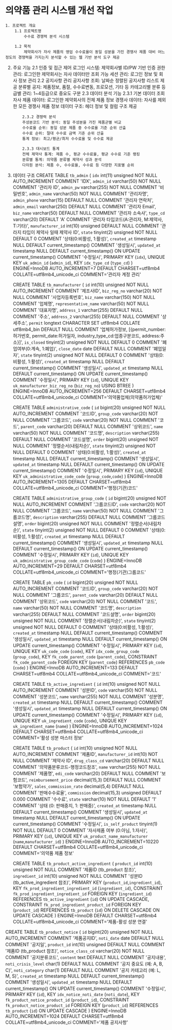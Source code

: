# 의약품 관리 시스템 개선 작업

	1. 프로젝트 개요
		1.1 프로젝트명
			수수료 경쟁력 분석 시스템

		1.2 목적
			제약회사가 자사 제품의 영업 수수료율이 동일 성분을 가진 경쟁사 제품 대비 어느 정도의 경쟁력을 가지는지 분석할 수 있는 웹 기반 분석 도구 제공

 2. 주요 기능
		2.1 인증 및 접근 제어
			로그인 시스템: 제약회사별 ID/PW 기반 인증
			권한 관리: 로그인한 제약회사는 자사 데이터만 조회 가능
			세션 관리: 로그인 정보 및 회사 정보 관리
		2.2 공지사항 관리
			공지사항 조회: 날짜순 정렬된 공지사항 리스트 제공
			분류별 공지: 제품정보, 품절, 수수료변동, 프로모션, 기타 등 카테고리별 분류
			등급별 관리: 1~4등급으로 중요도 구분
		2.3 데이터 분석 기능
			2.3.1 기본 데이터 조회
			자사 제품 데이터: 로그인한 제약회사의 전체 제품 정보
			경쟁사 데이터: 자사를 제외한 모든 경쟁사 제품 정보
			데이터 구조: 헤더 정보 및 컬럼 구조 제공

			2.3.2 경쟁력 분석
			주성분코드 기반 분석: 동일 주성분을 가진 제품군별 비교
			수수료율 순위: 동일 성분 제품 중 수수료율 기준 순위 산출
			수수료 순위: 절대 수수료 금액 기준 순위 산출
			통계 정보: 최고/평균/최저 수수료율 및 수수료 제공

			2.3.3 대시보드 통계
			전체 제약사 통계: 제품 수, 평균 수수료율, 평균 수수료 기준 랭킹
			분류별 통계: 의약품 분류별 제약사 성과 분석
			다차원 분석: 제품 수, 수수료율, 수수료 등 다양한 지표별 순위

3. 데이터 구조
      CREATE TABLE `tb_admin` (
        `idx` int(11) unsigned NOT NULL AUTO_INCREMENT COMMENT 'IDX',
        `admin_id` varchar(50) NOT NULL COMMENT '관리자 ID',
        `admin_pw` varchar(255) NOT NULL COMMENT '비밀번호',
        `admin_name` varchar(50) NOT NULL COMMENT '관리자명',
        `admin_phone` varchar(15) DEFAULT NULL COMMENT '관리자 연락처',
        `admin_email` varchar(250) DEFAULT NULL COMMENT '관리자 Email',
        `biz_name` varchar(50) DEFAULT NULL COMMENT '관리자 소속사',
        `type_cd` varchar(20) DEFAULT 'A' COMMENT '관리자 타입코드(A:관리자, M:제약사, T:기타)',
        `manufacturer_id` int(10) unsigned DEFAULT NULL COMMENT '관라지 타입이 제약사 일때 제약사 ID',
        `state` tinyint(2) unsigned NOT NULL DEFAULT 0 COMMENT '상태(0:비활성, 1:활성)',
        `created_at` timestamp NULL DEFAULT current_timestamp() COMMENT '생성일시',
        `updated_at` timestamp NULL DEFAULT current_timestamp() ON UPDATE current_timestamp() COMMENT '수정일시',
        PRIMARY KEY (`idx`),
        UNIQUE KEY `uk_admin_id` (`admin_id`),
        KEY `idx_type_cd` (`type_cd`)
      ) ENGINE=InnoDB AUTO_INCREMENT=7 DEFAULT CHARSET=utf8mb4 COLLATE=utf8mb4_unicode_ci COMMENT='관리자 계정 관리'

      CREATE TABLE `tb_manufacturer` (
        `id` int(10) unsigned NOT NULL AUTO_INCREMENT COMMENT '제조사ID',
        `biz_reg_no` varchar(20) NOT NULL COMMENT '사업자등록번호',
        `biz_name` varchar(150) NOT NULL COMMENT '업체명',
        `representative_name` varchar(50) NOT NULL COMMENT '대표자명',
        `address_1` varchar(255) DEFAULT NULL COMMENT '주소',
        `address_2` varchar(255) DEFAULT NULL COMMENT '상세주소',
        `permit` longtext CHARACTER SET utf8mb4 COLLATE utf8mb4_bin DEFAULT NULL COMMENT '업체허가정보, [{permit_number:허가번호, permit_date:허가일자, industry_type_cd:업종구분코드, address:주소}]',
        `is_closed` tinyint(2) unsigned NOT NULL DEFAULT 0 COMMENT '폐업여부(0:계속, 1:폐업)',
        `close_date` date DEFAULT NULL COMMENT '폐업일자',
        `state` tinyint(2) unsigned NOT NULL DEFAULT 0 COMMENT '상태(0:비활성, 1:활성)',
        `created_at` timestamp NULL DEFAULT current_timestamp() COMMENT '생성일시',
        `updated_at` timestamp NULL DEFAULT current_timestamp() ON UPDATE current_timestamp() COMMENT '수정일시',
        PRIMARY KEY (`id`),
        UNIQUE KEY `uk_manufacturer_biz_reg_no` (`biz_reg_no`) USING BTREE
      ) ENGINE=InnoDB AUTO_INCREMENT=256 DEFAULT CHARSET=utf8mb4 COLLATE=utf8mb4_unicode_ci COMMENT='의약품업체(의약품허가업체)'

      CREATE TABLE `administrative_code` (
        `id` bigint(20) unsigned NOT NULL AUTO_INCREMENT COMMENT '코드ID',
        `group_code` varchar(20) NOT NULL COMMENT '그룹코드',
        `code` varchar(20) NOT NULL COMMENT '코드',
        `parent_code` varchar(20) DEFAULT NULL COMMENT '상위코드',
        `name` varchar(50) NOT NULL COMMENT '코드명',
        `description` varchar(255) DEFAULT NULL COMMENT '코드설명',
        `order` bigint(20) unsigned NOT NULL COMMENT '정렬순서(내림차순)',
        `state` tinyint(2) unsigned NOT NULL DEFAULT 0 COMMENT '상태(0:비활성, 1:활성)',
        `created_at` timestamp NULL DEFAULT current_timestamp() COMMENT '생성일시',
        `updated_at` timestamp NULL DEFAULT current_timestamp() ON UPDATE current_timestamp() COMMENT '수정일시',
        PRIMARY KEY (`id`),
        UNIQUE KEY `uk_administrative_code_code` (`group_code`,`code`)
      ) ENGINE=InnoDB AUTO_INCREMENT=1305 DEFAULT CHARSET=utf8mb4 COLLATE=utf8mb4_unicode_ci COMMENT='행정(기관)코드'

      CREATE TABLE `administrative_group_code` (
        `id` bigint(20) unsigned NOT NULL AUTO_INCREMENT COMMENT '그룹코드ID',
        `code` varchar(20) NOT NULL COMMENT '그룹코드',
        `name` varchar(50) NOT NULL COMMENT '그룹코드명',
        `description` varchar(255) DEFAULT NULL COMMENT '그룹코드설명',
        `order` bigint(20) unsigned NOT NULL COMMENT '정렬순서(내림차순)',
        `state` tinyint(2) unsigned NOT NULL DEFAULT 0 COMMENT '상태(0:비활성, 1:활성)',
        `created_at` timestamp NULL DEFAULT current_timestamp() COMMENT '생성일시',
        `updated_at` timestamp NULL DEFAULT current_timestamp() ON UPDATE current_timestamp() COMMENT '수정일시',
        PRIMARY KEY (`id`),
        UNIQUE KEY `uk_administrative_group_code_code` (`code`)
      ) ENGINE=InnoDB AUTO_INCREMENT=29 DEFAULT CHARSET=utf8mb4 COLLATE=utf8mb4_unicode_ci COMMENT='행정(기관)그룹코드'

      CREATE TABLE `pb_code` (
        `id` bigint(20) unsigned NOT NULL AUTO_INCREMENT COMMENT '코드ID',
        `group_code` varchar(20) NOT NULL COMMENT '그룹코드',
        `parent_code` varchar(20) DEFAULT NULL COMMENT '상위코드',
        `code` varchar(20) NOT NULL COMMENT '코드',
        `name` varchar(50) NOT NULL COMMENT '코드명',
        `description` varchar(255) DEFAULT NULL COMMENT '코드설명',
        `order` bigint(20) unsigned NOT NULL COMMENT '정렬순서(내림차순)',
        `state` tinyint(2) unsigned NOT NULL DEFAULT 0 COMMENT '상태(0:비활성, 1:활성)',
        `created_at` timestamp NULL DEFAULT current_timestamp() COMMENT '생성일시',
        `updated_at` timestamp NULL DEFAULT current_timestamp() ON UPDATE current_timestamp() COMMENT '수정일시',
        PRIMARY KEY (`id`),
        UNIQUE KEY `uk_code_code` (`code`),
        KEY `idx_code_group_code` (`group_code`),
        KEY `fk_code_parent_code` (`parent_code`),
        CONSTRAINT `fk_code_parent_code` FOREIGN KEY (`parent_code`) REFERENCES `pb_code` (`code`)
      ) ENGINE=InnoDB AUTO_INCREMENT=133 DEFAULT CHARSET=utf8mb4 COLLATE=utf8mb4_unicode_ci COMMENT='코드'

      CREATE TABLE `tb_active_ingredient` (
        `id` int(10) unsigned NOT NULL AUTO_INCREMENT COMMENT '성분ID',
        `code` varchar(50) NOT NULL COMMENT '성분코드',
        `name` varchar(255) NOT NULL COMMENT '성분명',
        `created_at` timestamp NULL DEFAULT current_timestamp() COMMENT '생성일시',
        `updated_at` timestamp NULL DEFAULT current_timestamp() ON UPDATE current_timestamp() COMMENT '수정일시',
        PRIMARY KEY (`id`),
        UNIQUE KEY `uk_ingredient_code` (`code`),
        UNIQUE KEY `uk_ingredient_name` (`name`)
      ) ENGINE=InnoDB AUTO_INCREMENT=1024 DEFAULT CHARSET=utf8mb4 COLLATE=utf8mb4_unicode_ci COMMENT='활성 성분 마스터 정보'

      CREATE TABLE `tb_product` (
        `id` int(10) unsigned NOT NULL AUTO_INCREMENT COMMENT '제품ID',
        `manufacturer_id` int(10) NOT NULL COMMENT '제약사 ID',
        `drug_class_cd` varchar(20) DEFAULT NULL COMMENT '의약품분류코드-행정코드참조',
        `name` varchar(255) NOT NULL COMMENT '제품명',
        `edi_code` varchar(20) DEFAULT NULL COMMENT '보험코드',
        `reimbursement_price` decimal(15,3) DEFAULT NULL COMMENT '보험약가',
        `sales_commission_rate` decimal(5,4) DEFAULT NULL COMMENT '판매수수료율',
        `commission` decimal(15,3) unsigned DEFAULT 0.000 COMMENT '수수료',
        `state` varchar(10) NOT NULL DEFAULT '1' COMMENT '상태 (0: 판매중지, 1: 판매중)',
        `created_at` timestamp NULL DEFAULT current_timestamp() COMMENT '생성일시',
        `updated_at` timestamp NULL DEFAULT current_timestamp() ON UPDATE current_timestamp() COMMENT '수정일시',
        `is_self_product` tinyint(1) NOT NULL DEFAULT 0 COMMENT '자사제품 여부 (0:아님, 1:자사)',
        PRIMARY KEY (`id`),
        UNIQUE KEY `uk_product_name_manufacturer` (`name`,`manufacturer_id`)
      ) ENGINE=InnoDB AUTO_INCREMENT=10220 DEFAULT CHARSET=utf8mb4 COLLATE=utf8mb4_unicode_ci COMMENT='의약품 제품 정보'

      CREATE TABLE `tb_product_active_ingredient` (
  `product_id` int(10) unsigned NOT NULL COMMENT '제품ID (tb_product 참조)',
  `ingredient_id` int(10) unsigned NOT NULL COMMENT '성분ID (tb_active_ingredient 참조)',
  PRIMARY KEY (`product_id`,`ingredient_id`),
  KEY `fk_prod_ingredient_ingredient_id` (`ingredient_id`),
  CONSTRAINT `fk_prod_ingredient_ingredient_id` FOREIGN KEY (`ingredient_id`) REFERENCES `tb_active_ingredient` (`id`) ON UPDATE CASCADE,
  CONSTRAINT `fk_prod_ingredient_product_id` FOREIGN KEY (`product_id`) REFERENCES `tb_product` (`id`) ON DELETE CASCADE ON UPDATE CASCADE
) ENGINE=InnoDB DEFAULT CHARSET=utf8mb4 COLLATE=utf8mb4_unicode_ci COMMENT='제품-활성 성분 연결'

CREATE TABLE `tb_product_notice` (
  `id` bigint(20) unsigned NOT NULL AUTO_INCREMENT COMMENT '제품공지ID',
  `noti_date` date DEFAULT NULL COMMENT '공지일',
  `product_id` int(10) unsigned DEFAULT NULL COMMENT '제품ID (tb_product 참조)',
  `notice_class_cd` varchar(20) NOT NULL COMMENT '공지분류코드',
  `content` text DEFAULT NULL COMMENT '공지내용',
  `noti_crisis_level` char(1) DEFAULT NULL COMMENT '공지 중요도 (예: A, B, C)',
  `noti_category` char(1) DEFAULT NULL COMMENT '공지 카테고리 (예: L, M, S)',
  `created_at` timestamp NULL DEFAULT current_timestamp() COMMENT '생성일시',
  `updated_at` timestamp NULL DEFAULT current_timestamp() ON UPDATE current_timestamp() COMMENT '수정일시',
  PRIMARY KEY (`id`),
  KEY `idx_notice_noti_date` (`noti_date`),
  KEY `fk_product_notice_product_id` (`product_id`),
  CONSTRAINT `fk_product_notice_product_id` FOREIGN KEY (`product_id`) REFERENCES `tb_product` (`id`) ON UPDATE CASCADE
) ENGINE=InnoDB AUTO_INCREMENT=1024 DEFAULT CHARSET=utf8mb4 COLLATE=utf8mb4_unicode_ci COMMENT='제품 공지사항'

